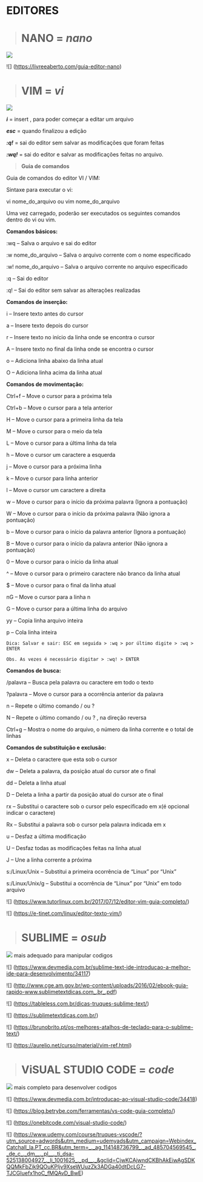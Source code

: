 # EDITORES

># NANO = ***nano***
![](imagens/001.png)

![] (https://livreeaberto.com/guia-editor-nano)

># VIM = ***vi***
![](imagens/002.png)

***i*** = insert , para poder começar a editar um arquivo

***esc*** = quando finalizou a edição

***:q!*** =  sai do editor sem salvar as modificações que foram feitas

***:wq!*** = sai do editor e salvar as modificações feitas no arquivo.

>**Guia de comandos**

Guia de comandos do editor VI / VIM:

Sintaxe para executar o vi:

vi nome_do_arquivo ou vim nome_do_arquivo

Uma vez carregado, poderão ser executados os seguintes comandos dentro do vi ou vim.

**Comandos básicos:**

:wq – Salva o arquivo e sai do editor

:w nome_do_arquivo – Salva o arquivo corrente com o nome especificado

:w! nome_do_arquivo – Salva o arquivo corrente no arquivo especificado

:q – Sai do editor

:q! – Sai do editor sem salvar as alterações realizadas

**Comandos de inserção:**

i – Insere texto antes do cursor

a – Insere texto depois do cursor

r – Insere texto no início da linha onde se encontra o cursor

A – Insere texto no final da linha onde se encontra o cursor

o – Adiciona linha abaixo da linha atual

O – Adiciona linha acima da linha atual

**Comandos de movimentação:**

Ctrl+f – Move o cursor para a próxima tela

Ctrl+b – Move o cursor para a tela anterior

H – Move o cursor para a primeira linha da tela

M – Move o cursor para o meio da tela

L – Move o cursor para a última linha da tela

h – Move o cursor um caractere a esquerda

j – Move o cursor para a próxima linha

k – Move o cursor para linha anterior

l – Move o cursor um caractere a direita

w – Move o cursor para o início da próxima palavra (Ignora a pontuação)

W – Move o cursor para o início da próxima palavra (Não ignora a pontuação)

b – Move o cursor para o início da palavra anterior (Ignora a pontuação)

B – Move o cursor para o início da palavra anterior (Não ignora a pontuação)

0 – Move o cursor para o início da linha atual

^ – Move o cursor para o primeiro caractere não branco da linha atual

$ – Move o cursor para o final da linha atual

nG – Move o cursor para a linha n

G – Move o cursor para a última linha do arquivo

yy – Copia linha arquivo inteira

p – Cola linha inteira

 

    Dica: Salvar e sair: ESC em seguida > :wq > por último digite > :wq > ENTER

    Obs. As vezes é necessário digitar > :wq! > ENTER

 

**Comandos de busca:**

/palavra – Busca pela palavra ou caractere em todo o texto

?palavra – Move o cursor para a ocorrência anterior da palavra

n – Repete o último comando / ou ?

N – Repete o último comando / ou ? , na direção reversa

Ctrl+g – Mostra o nome do arquivo, o número da linha corrente e o total de linhas

 

**Comandos de substituição e exclusão:**

x – Deleta o caractere que esta sob o cursor

dw – Deleta a palavra, da posição atual do cursor ate o final

dd – Deleta a linha atual

D – Deleta a linha a partir da posição atual do cursor ate o final

rx – Substitui o caractere sob o cursor pelo especificado em x(é opcional 
indicar o caractere)

Rx – Substitui a palavra sob o cursor pela palavra indicada em x

u – Desfaz a última modificação

U – Desfaz todas as modificações feitas na linha atual

J – Une a linha corrente a próxima

s:/Linux/Unix – Substitui a primeira ocorrência de “Linux” por “Unix”

s:/Linux/Unix/g – Substitui a ocorrência de “Linux” por “Unix” em todo arquivo

![] (https://www.tutorlinux.com.br/2017/07/12/editor-vim-guia-completo/)

![] (https://e-tinet.com/linux/editor-texto-vim/)

># SUBLIME = ***osub***
![](imagens/003.png)
mais adequado para manipular codigos

![] (https://www.devmedia.com.br/sublime-text-ide-introducao-a-melhor-ide-para-desenvolvimento/34117)

![] (http://www.cge.am.gov.br/wp-content/uploads/2016/02/ebook-guia-rapido-www.sublimetextdicas.com_.br_.pdf)

![] (https://tableless.com.br/dicas-truques-sublime-text/)

![] (https://sublimetextdicas.com.br/)

![] (https://brunobrito.pt/os-melhores-atalhos-de-teclado-para-o-sublime-text/)

![] (https://aurelio.net/curso/material/vim-ref.html)

># ViSUAL STUDIO CODE = ***code***
![](imagens/004.png)
mais completo para desenvolver codigos 

![] (https://www.devmedia.com.br/introducao-ao-visual-studio-code/34418)

![] (https://blog.betrybe.com/ferramentas/vs-code-guia-completo/)

![] (https://onebitcode.com/visual-studio-code/)

![] (https://www.udemy.com/course/truques-vscode/?utm_source=adwords&utm_medium=udemyads&utm_campaign=Webindex_Catchall_la.PT_cc.BR&utm_term=_._ag_114148736799_._ad_485704569545_._de_c_._dm__._pl__._ti_dsa-525138004927_._li_1001625_._pd__._&gclid=CjwKCAjwndCKBhAkEiwAgSDKQQMkFbZik9QOuKPIjv9XseWUuzZk3ADGa40dtDcLG7-TJCGIuefx1hoC_fMQAvD_BwE)
